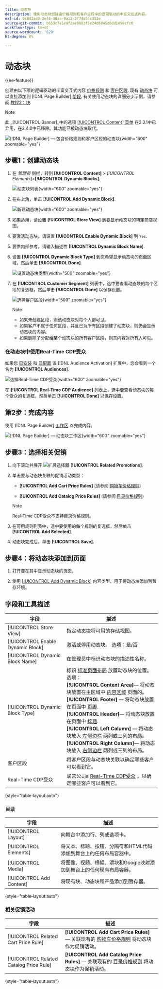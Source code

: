 ```yaml
---
title: 动态块
description: 使用动态块创建由价格规则和客户区段中的逻辑驱动的丰富交互式内容。
exl-id: 0c842ad9-2e46-48aa-9a12-2f74a54c352e
source-git-commit: b659c7e1e8f2ae9883f1e24d8045d6dd1e90cfc0
workflow-type: tm+mt
source-wordcount: '629'
ht-degree: 0%

---
```


# 动态块

{{ee-feature}}

创建由以下项的逻辑驱动的丰富交互式内容 [价格规则](../merchandising-promotions/introduction.md#price-rules) 和 [客户区段](../customers/customer-segments.md). 现有 [动态块](../page-builder/dynamic-block.md) 可以直接添加到 [!DNL Page Builder] [阶段](../page-builder/workspace.md). 有关使用动态块的详细分步示例，请参阅 [教程2：块](../page-builder/2-blocks.md).

>[!NOTE]
>
>此 _[!UICONTROL Banner]_中的选项 [[!UICONTROL Content] 菜单](content-menu.md) 在2.3.1中已弃用，在2.4.0中已移除。其功能已被动态块取代。

![[!DNL Page Builder]  — 包含价格规则和客户区段的动态块](../page-builder/assets/pb-tutorial2-dynamic-block-storefront.png){width="600" zoomable="yes"}

## 步骤1：创建动态块

1. 在 _管理员_ 侧栏，转到 **[!UICONTROL Content]** > _[!UICONTROL Elements]_>**[!UICONTROL Dynamic Blocks]**.

   ![动态块列表](../page-builder/assets/pb-tutorial2-block-dynamic-add.png){width="600" zoomable="yes"}

1. 在右上角，单击 **[!UICONTROL Add Dynamic Block]**.

   ![新建动态块](../page-builder/assets/pb-tutorial2-block-dynamic-new.png){width="600" zoomable="yes"}

1. 如果适用，请设置 **[!UICONTROL Store View]** 到要显示动态块的特定商店视图。

1. 要激活动态块，请设置 **[!UICONTROL Enable Dynamic Block]** 到 `Yes`.

1. 要供内部参考，请输入描述性 **[!UICONTROL Dynamic Block Name]**.

1. 设置 **[!UICONTROL Dynamic Block Type]** 到您希望显示动态块的页面区域，然后单击 **[!UICONTROL Done]**.

   ![设置动态块类型](../page-builder/assets/pb-dynamic-block-type.png){width="500" zoomable="yes"}

1. 在 **[!UICONTROL Customer Segment]** 列表中，选中要查看动态块的每个区段的复选框，然后单击 **[!UICONTROL Done]** 以保存设置。

   ![选择客户区段](../page-builder/assets/pb-dynamic-block-customer-segment.png){width="500" zoomable="yes"}

   >[!NOTE]
   >
   >- 如果未创建区段，则该动态块对每个人都可见。
   >- 如果客户不属于任何区段，并且已为所有区段创建了动态块，则仍会显示动态块的内容。
   >- 如果删除了分配给某个动态块的所有客户区段，则其内容对所有人可见。

### 在动态块中使用Real-Time CDP受众

如果您 [已安装](../customers/audience-activation.md#install-the-extension) 和 [已配置](../customers/audience-activation.md#configure-the-extension) 该 [!DNL Audience Activation] 扩展中，您会看到一个名为 **[!UICONTROL Audiences]**.

![选择Real-Time CDP受众](./assets/dynamic-block-rtcdp.png){width="600" zoomable="yes"}

在 **[!UICONTROL Real-Time CDP Audience]** 列表上，选中要查看动态块的每个受众的复选框，然后单击 **[!UICONTROL Done]** 以保存设置。

## 第2步：完成内容

使用 [!DNL Page Builder] [工作区](../page-builder/workspace.md) 以完成内容。

![[!DNL Page Builder]  — 动态块工作区](../page-builder/assets/pb-dynamic-block-workspace.png){width="600" zoomable="yes"}

## 步骤3：选择相关促销

1. 向下滚动并展开 ![扩展选择器](../assets/icon-display-expand.png) **[!UICONTROL Related Promotions]**.

1. 单击要与动态块关联的促销活动类型：

   - **[!UICONTROL Add Cart Price Rules]** (请参阅 [购物车价格规则](../merchandising-promotions/price-rules-cart.md))

   - **[!UICONTROL Add Catalog Price Rules]** (请参阅 [目录价格规则](../merchandising-promotions/price-rules-catalog.md))

   >[!NOTE]
   >
   >Real-Time CDP受众不支持目录价格规则。

1. 在可用规则列表中，选中要使用的每个规则的复选框，然后单击 **[!UICONTROL Add Selected]**.

1. 动态块完成后，单击 **[!UICONTROL Save]**.

## 步骤4：将动态块添加到页面

1. 打开要在其中显示动态块的页面。

1. 使用 [[!UICONTROL Add Dynamic Block]](../page-builder/dynamic-block.md) 内容类型，用于将动态块添加到暂存环境。

## 字段和工具描述

| 字段 | 描述 |
|--- |--- |
| [!UICONTROL Store View] | 指定动态块将可用的存储视图。 |
| [!UICONTROL Enable Dynamic Block] | 激活或停用动态块。 选项：是/否 |
| [!UICONTROL Dynamic Block Name] | 在管理员中标识动态块的描述性名称。 |
| [!UICONTROL Dynamic Block Type] | 标识 [标准页面布局](layout-updates.md) 放置动态块的位置。 选项： <br/>**[!UICONTROL Content Area]**— 将动态块放置在主区域中 [内容区域](layout-updates.md) 页面的。<br/>**[!UICONTROL Footer]**  — 将动态块放置在页面中 [页脚](page-setup.md#footer). <br/>**[!UICONTROL Header]**— 将动态块放置在页面中 [标题](page-setup.md#header).<br/>**[!UICONTROL Left Column]**  — 将动态块放入 [左侧边栏](page-layout.md#standard-page-layouts) 两列或三列的布局。 <br/>**[!UICONTROL Right Column]**— 将动态块放入 [右侧边栏](page-layout.md#standard-page-layouts) 两列或三列的布局。 |
| 客户区段 | 将客户区段与动态块关联以确定哪些客户可以看到它。 |
| Real-Time CDP受众 | 联营公司a [Real-Time CDP受众](../customers/audience-activation.md) ，以确定哪些客户可以看到它。 |

{style="table-layout:auto"}

### 目录

| 字段 | 描述 |
|--- |--- |
| [!UICONTROL Layout] | 向舞台中添加行、列或选项卡。 |
| [!UICONTROL Elements] | 将文本、标题、按钮、分隔符和HTML代码添加到舞台上的任何布局容器中。 |
| [!UICONTROL Media] | 将图像、视频、横幅、滑块和Google映射添加到舞台上的任何现有布局容器。 |
| [!UICONTROL Add Content] | 将现有块、动态块和产品添加到暂存器。 |

{style="table-layout:auto"}

### 相关促销活动

| 字段 | 描述 |
|--- |--- |
| [!UICONTROL Related Cart Price Rule] | **[!UICONTROL Add Cart Price Rules]**  — 关联现有的 [购物车价格规则](../merchandising-promotions/price-rules-cart.md) 将动态块作为促销活动。 |
| [!UICONTROL Related Catalog Price Rule] | **[!UICONTROL Add Catalog Price Rules]**  — 关联现有的 [目录价格规则](../merchandising-promotions/price-rules-catalog.md) 将动态块作为促销活动。 |

{style="table-layout:auto"}
